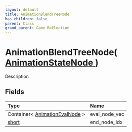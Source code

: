 ```yaml
---
layout: default
title: AnimationBlendTreeNode
has_children: false
parent: Class
grand_parent: Game Reflection
---
```

# AnimationBlendTreeNode( [ AnimationStateNode ](/riftbreaker-wiki/docs/game-reflection/classes/animation_state_node/) )
Description 

## Fields

| Type | Name |
|:----------|:--------------|
| Container< [AnimationEvalNode](/riftbreaker-wiki/docs/game-reflection/classes/animation_eval_node/) > | eval_node_vec |
| [short](/riftbreaker-wiki/docs/game-reflection/components/short/) | end_node_idx |

